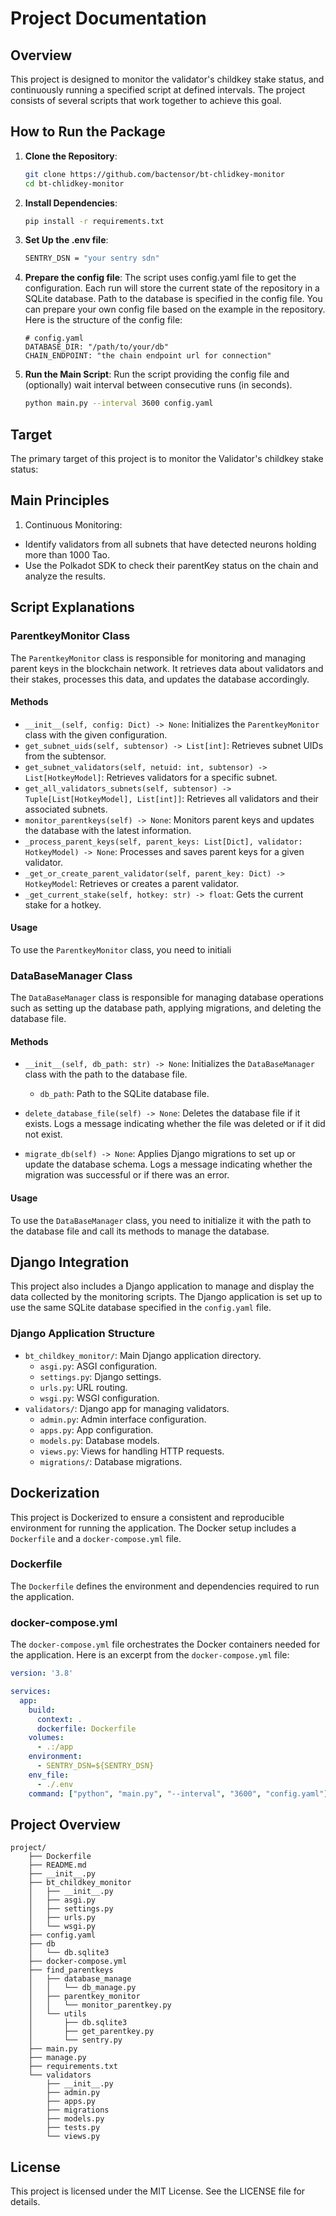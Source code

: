 # Project Documentation

## Overview

This project is designed to monitor the validator's childkey stake status, and continuously running a specified script at defined intervals. The project consists of several scripts that work together to achieve this goal.

## How to Run the Package

1. **Clone the Repository**:
   ```sh
   git clone https://github.com/bactensor/bt-chlidkey-monitor
   cd bt-chlidkey-monitor
   ```

2. **Install Dependencies**:
    ```sh
    pip install -r requirements.txt
   ```

3. **Set Up the .env file**:
    ```sh
    SENTRY_DSN = "your sentry sdn"
    ```
4. **Prepare the config file**:
The script uses config.yaml file to get the configuration. Each run will store the current state of the repository in a SQLite database. Path to the database is specified in the config file. You can prepare your own config file based on the example in the repository. Here is the structure of the config file:

    ```
    # config.yaml
    DATABASE_DIR: "/path/to/your/db"
    CHAIN_ENDPOINT: "the chain endpoint url for connection"
    ```

5. **Run the Main Script**:
Run the script providing the config file and (optionally) wait interval between consecutive runs (in seconds).
    ```sh
    python main.py --interval 3600 config.yaml
    ```

## Target
The primary target of this project is to monitor the Validator's childkey stake status:


## Main Principles

1. Continuous Monitoring:

 * Identify validators from all subnets that have detected neurons holding more than 1000 Tao.
 * Use the Polkadot SDK to check their parentKey status on the chain and analyze the results.

## Script Explanations

### ParentkeyMonitor Class

The `ParentkeyMonitor` class is responsible for monitoring and managing parent keys in the blockchain network. It retrieves data about validators and their stakes, processes this data, and updates the database accordingly.

#### Methods

- `__init__(self, config: Dict) -> None`: Initializes the `ParentkeyMonitor` class with the given configuration.
- `get_subnet_uids(self, subtensor) -> List[int]`: Retrieves subnet UIDs from the subtensor.
- `get_subnet_validators(self, netuid: int, subtensor) -> List[HotkeyModel]`: Retrieves validators for a specific subnet.
- `get_all_validators_subnets(self, subtensor) -> Tuple[List[HotkeyModel], List[int]]`: Retrieves all validators and their associated subnets.
- `monitor_parentkeys(self) -> None`: Monitors parent keys and updates the database with the latest information.
- `_process_parent_keys(self, parent_keys: List[Dict], validator: HotkeyModel) -> None`: Processes and saves parent keys for a given validator.
- `_get_or_create_parent_validator(self, parent_key: Dict) -> HotkeyModel`: Retrieves or creates a parent validator.
- `_get_current_stake(self, hotkey: str) -> float`: Gets the current stake for a hotkey.

#### Usage

To use the `ParentkeyMonitor` class, you need to initiali
### DataBaseManager Class

The `DataBaseManager` class is responsible for managing database operations such as setting up the database path, applying migrations, and deleting the database file.

#### Methods

- `__init__(self, db_path: str) -> None`: Initializes the `DataBaseManager` class with the path to the database file.
  - `db_path`: Path to the SQLite database file.

- `delete_database_file(self) -> None`: Deletes the database file if it exists. Logs a message indicating whether the file was deleted or if it did not exist.

- `migrate_db(self) -> None`: Applies Django migrations to set up or update the database schema. Logs a message indicating whether the migration was successful or if there was an error.

#### Usage

To use the `DataBaseManager` class, you need to initialize it with the path to the database file and call its methods to manage the database.

## Django Integration

This project also includes a Django application to manage and display the data collected by the monitoring scripts. The Django application is set up to use the same SQLite database specified in the `config.yaml` file.

### Django Application Structure

* `bt_childkey_monitor/`: Main Django application directory.
    * `asgi.py`: ASGI configuration.
    * `settings.py`: Django settings.
    * `urls.py`: URL routing.
    * `wsgi.py`: WSGI configuration.
* `validators/`: Django app for managing validators.
    * `admin.py`: Admin interface configuration.
    * `apps.py`: App configuration.
    * `models.py`: Database models.
    * `views.py`: Views for handling HTTP requests.
    * `migrations/`: Database migrations.

## Dockerization

This project is Dockerized to ensure a consistent and reproducible environment for running the application. The Docker setup includes a `Dockerfile` and a `docker-compose.yml` file.

### Dockerfile

The `Dockerfile` defines the environment and dependencies required to run the application.

### docker-compose.yml

The `docker-compose.yml` file orchestrates the Docker containers needed for the application. Here is an excerpt from the `docker-compose.yml` file:

```yaml
version: '3.8'

services:
  app:
    build:
      context: .
      dockerfile: Dockerfile
    volumes:
      - .:/app
    environment:
      - SENTRY_DSN=${SENTRY_DSN}
    env_file:
      - ./.env
    command: ["python", "main.py", "--interval", "3600", "config.yaml"]

```

## Project Overview

```
project/
    ├── Dockerfile
    ├── README.md
    ├── __init__.py
    ├── bt_childkey_monitor
    │   ├── __init__.py
    │   ├── asgi.py
    │   ├── settings.py
    │   ├── urls.py
    │   └── wsgi.py
    ├── config.yaml
    ├── db
    │   └── db.sqlite3
    ├── docker-compose.yml
    ├── find_parentkeys
    │   ├── database_manage
    │   │   └── db_manage.py
    │   ├── parentkey_monitor
    │   │   └── monitor_parentkey.py
    │   └── utils
    │       ├── db.sqlite3
    │       ├── get_parentkey.py
    │       └── sentry.py
    ├── main.py
    ├── manage.py
    ├── requirements.txt
    └── validators
        ├── __init__.py
        ├── admin.py
        ├── apps.py
        ├── migrations
        ├── models.py
        ├── tests.py
        └── views.py
```

## License

This project is licensed under the MIT License. See the LICENSE file for details.